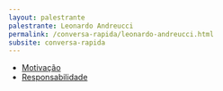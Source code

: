 ```yaml
---
layout: palestrante
palestrante: Leonardo Andreucci
permalink: /conversa-rapida/leonardo-andreucci.html
subsite: conversa-rapida
---
```


* [Motivação](/conversa-rapida/leonardo-andreucci-motiva-o)
* [Responsabilidade](/conversa-rapida/leonardo-andreucci-responsabilidade)
